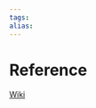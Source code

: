 ```yaml
---
tags: 
alias:
---
```





# Reference
[Wiki](https://zh.wikipedia.org/zh-hans/%E8%90%AC%E6%9B%86%E5%8D%81%E4%BA%94%E5%B9%B4)